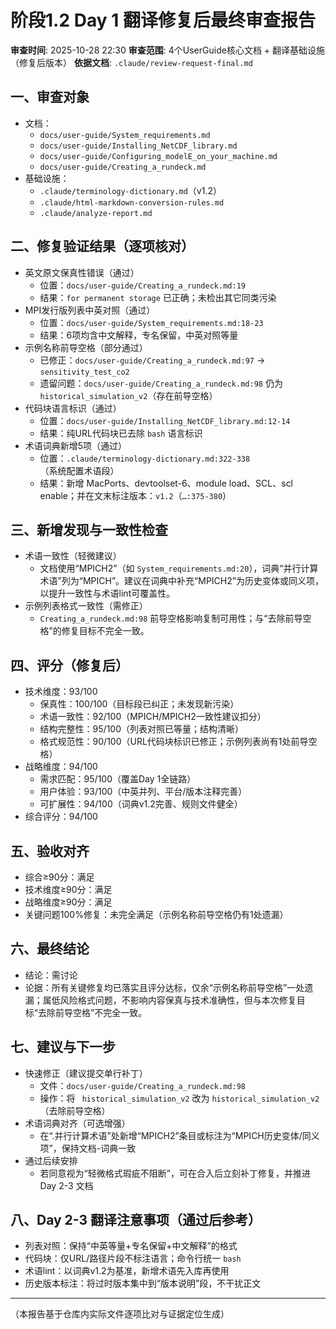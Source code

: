 # 阶段1.2 Day 1 翻译修复后最终审查报告

**审查时间**: 2025-10-28 22:30
**审查范围**: 4个UserGuide核心文档 + 翻译基础设施（修复后版本）
**依据文档**: `.claude/review-request-final.md`

## 一、审查对象
- 文档：
  - `docs/user-guide/System_requirements.md`
  - `docs/user-guide/Installing_NetCDF_library.md`
  - `docs/user-guide/Configuring_modelE_on_your_machine.md`
  - `docs/user-guide/Creating_a_rundeck.md`
- 基础设施：
  - `.claude/terminology-dictionary.md`（v1.2）
  - `.claude/html-markdown-conversion-rules.md`
  - `.claude/analyze-report.md`

## 二、修复验证结果（逐项核对）
- 英文原文保真性错误（通过）
  - 位置：`docs/user-guide/Creating_a_rundeck.md:19`
  - 结果：`for permanent storage` 已正确；未检出其它同类污染
- MPI发行版列表中英对照（通过）
  - 位置：`docs/user-guide/System_requirements.md:18-23`
  - 结果：6项均含中文解释，专名保留，中英对照等量
- 示例名称前导空格（部分通过）
  - 已修正：`docs/user-guide/Creating_a_rundeck.md:97` → `sensitivity_test_co2`
  - 遗留问题：`docs/user-guide/Creating_a_rundeck.md:98` 仍为 `` historical_simulation_v2``（存在前导空格）
- 代码块语言标识（通过）
  - 位置：`docs/user-guide/Installing_NetCDF_library.md:12-14`
  - 结果：纯URL代码块已去除 `bash` 语言标识
- 术语词典新增5项（通过）
  - 位置：`.claude/terminology-dictionary.md:322-338`（系统配置术语段）
  - 结果：新增 MacPorts、devtoolset-6、module load、SCL、scl enable；并在文末标注版本：`v1.2`（`…:375-380`）

## 三、新增发现与一致性检查
- 术语一致性（轻微建议）
  - 文档使用“MPICH2”（如 `System_requirements.md:20`），词典“并行计算术语”列为“MPICH”。建议在词典中补充“MPICH2”为历史变体或同义项，以提升一致性与术语lint可覆盖性。
- 示例列表格式一致性（需修正）
  - `Creating_a_rundeck.md:98` 前导空格影响复制可用性；与“去除前导空格”的修复目标不完全一致。

## 四、评分（修复后）
- 技术维度：93/100
  - 保真性：100/100（目标段已纠正；未发现新污染）
  - 术语一致性：92/100（MPICH/MPICH2一致性建议扣分）
  - 结构完整性：95/100（列表对照已等量；结构清晰）
  - 格式规范性：90/100（URL代码块标识已修正；示例列表尚有1处前导空格）
- 战略维度：94/100
  - 需求匹配：95/100（覆盖Day 1全链路）
  - 用户体验：93/100（中英并列、平台/版本注释完善）
  - 可扩展性：94/100（词典v1.2完善、规则文件健全）
- 综合评分：94/100

## 五、验收对齐
- 综合≥90分：满足
- 技术维度≥90分：满足
- 战略维度≥90分：满足
- 关键问题100%修复：未完全满足（示例名称前导空格仍有1处遗漏）

## 六、最终结论
- 结论：需讨论
- 论据：所有关键修复均已落实且评分达标，仅余“示例名称前导空格”一处遗漏；属低风险格式问题，不影响内容保真与技术准确性，但与本次修复目标“去除前导空格”不完全一致。

## 七、建议与下一步
- 快速修正（建议提交单行补丁）
  - 文件：`docs/user-guide/Creating_a_rundeck.md:98`
  - 操作：将 `` historical_simulation_v2`` 改为 ``historical_simulation_v2``（去除前导空格）
- 术语词典对齐（可选增强）
  - 在“.并行计算术语”处新增“MPICH2”条目或标注为“MPICH历史变体/同义项”，保持文档-词典一致
- 通过后续安排
  - 若同意视为“轻微格式瑕疵不阻断”，可在合入后立刻补丁修复，并推进 Day 2-3 文档

## 八、Day 2-3 翻译注意事项（通过后参考）
- 列表对照：保持“中英等量+专名保留+中文解释”的格式
- 代码块：仅URL/路径片段不标注语言；命令行统一 `bash`
- 术语lint：以词典v1.2为基准，新增术语先入库再使用
- 历史版本标注：将过时版本集中到“版本说明”段，不干扰正文

---
（本报告基于仓库内实际文件逐项比对与证据定位生成）

